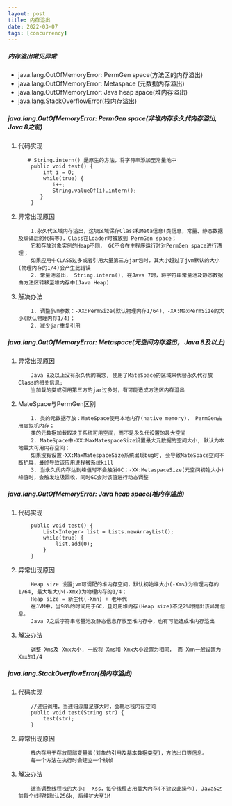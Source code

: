 ```yaml
---
layout: post
title: 内存溢出
date: 2022-03-07
tags: [concurrency]
---
```


##### 内存溢出常见异常
- java.lang.OutOfMemoryError: PermGen space(方法区的内存溢出)
- java.lang.OutOfMemoryError: Metaspace (元数据内存溢出)
- java.lang.OutOfMemoryError: Java heap space(堆内存溢出)
- java.lang.StackOverflowError(栈内存溢出)

##### java.lang.OutOfMemoryError: PermGen space(非堆内存永久代内存溢出, Java 8之前)
1. 代码实现
    ```$xslt
       # String.intern() 是原生的方法，将字符串添加至常量池中
        public void test() {
            int i = 0;
            while(true) {
               i++;
               String.valueOf(i).intern(); 
           }
        }
    ```
2. 异常出现原因
    ```$xslt
        1.永久代区域内存溢出，这块区域保存Class和Meta信息(类信息，常量、静态数据及编译后的代码等)，Class在Loader时被放到 PermGen space；
        它和存放对象实例的Heap不同， GC不会在主程序运行时对PermGen space进行清理；
        如果应用中CLASS过多或者引用大量第三方jar包时，其大小超过了jvm默认的大小(物理内存的1/4)会产生此错误
        2. 常量池溢出， String.intern(), 在Java 7时，将字符串常量池及静态数据由方法区转移至堆内存中(Java Heap)
    ```
3. 解决办法
    ```$xslt
        1. 调整jvm参数：-XX:PermSize(默认物理内存1/64)、-XX:MaxPermSize的大小(默认物理内存1/4)；
        2. 减少jar重复引用
    ```
   
##### java.lang.OutOfMemoryError: Metaspace(元空间内存溢出， Java 8及以上)
1. 异常出现原因
    ```$xslt
        Java 8及以上没有永久代的概念, 使用了MateSpace的区域来代替永久代存放Class的相关信息;
        当加载的类或引用第三方的jar过多时，有可能造成方法区内存溢出
    ```
2. MateSpace与PermGen区别
    ```$xslt
        1. 类的元数据存放：MateSpace使用本地内存(native memory)， PermGen占用虚拟机内存；
        类的元数据加载取决于系统可用空间，而不是永久代设置的最大空间
        2. MateSpace中-XX:MaxMatespaceSize设置最大元数据的空间大小, 默认为本地最大可用内存空间；
        如果没有设置-XX:MaxMatespaceSize系统出现bug时, 会导致MateSpace空间不断扩展，最终导致该应用进程被系统kill
        3. 当永久代内存达到峰值时不会触发GC；-XX:MetaspaceSize(元空间初始大小)峰值时，会触发垃圾回收，同时GC会对该值进行动态调整
    ```

##### java.lang.OutOfMemoryError: Java heap space(堆内存溢出)
1. 代码实现
    ```$xslt
        public void test() {
            List<Integer> list = Lists.newArrayList();
            while(true) {
                list.add(0);
            }
        }
    ```
2. 异常出现原因
    ```$xslt
        Heap size 设置jvm可调配的堆内存空间，默认初始堆大小(-Xms)为物理内存的1/64, 最大堆大小(-Xmx)为物理内存的1/4；
        Heap size = 新生代(-Xmn) + 老年代
        在JVM中，当98%的时间用于GC，且可用堆内存(Heap size)不足2%时抛出该异常信息。
        Java 7之后字符串常量池及静态信息存放至堆内存中，也有可能造成堆内存溢出
    ```
3. 解决办法
    ```$xslt
        调整-Xms及-Xmx大小, 一般将-Xms和-Xmx大小设置为相同， 而-Xmn一般设置为-Xmx的1/4
    ```
   
##### java.lang.StackOverflowError(栈内存溢出)
1. 代码实现
    ```$xslt
        //递归调用，当递归深度足够大时，会耗尽栈内存空间
        public void test(String str) {
            test(str);
        }
    ```
2. 异常出现原因
    ```$xslt
        栈内存用于存放局部变量表(对象的引用及基本数据类型)，方法出口等信息。
        每一个方法在执行时会建立一个栈帧
    ```
3. 解决办法
    ```$xslt
        适当调整线程栈的大小: -Xss，每个线程占用最大内存(不建议此操作), Java5之前每个线程栈默认256k, 后续扩大至1M
    ```
   
   
   

   